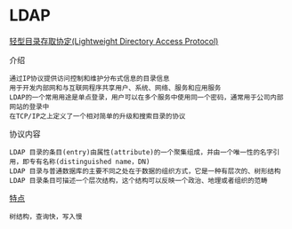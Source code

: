 # LDAP

[轻型目录存取协定(Lightweight Directory Access Protocol)](https://zh.wikipedia.org/wiki/%E8%BD%BB%E5%9E%8B%E7%9B%AE%E5%BD%95%E8%AE%BF%E9%97%AE%E5%8D%8F%E8%AE%AE)

介绍

    通过IP协议提供访问控制和维护分布式信息的目录信息
    用于开发内部网和与互联网程序共享用户、系统、网络、服务和应用服务
    LDAP的一个常用用途是单点登录，用户可以在多个服务中使用同一个密码，通常用于公司内部网站的登录中
    在TCP/IP之上定义了一个相对简单的升级和搜索目录的协议

协议内容

    LDAP 目录的条目(entry)由属性(attribute)的一个聚集组成，并由一个唯一性的名字引用，即专有名称(distinguished name，DN)
    LDAP 目录与普通数据库的主要不同之处在于数据的组织方式，它是一种有层次的、树形结构
    LDAP 目录条目可描述一个层次结构，这个结构可以反映一个政治、地理或者组织的范畴

[特点](https://segmentfault.com/a/1190000002607140)

    树结构，查询快，写入慢
